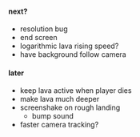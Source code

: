 #### next?
- resolution bug
- end screen
- logarithmic lava rising speed?
- have background follow camera

#### later
- keep lava active when player dies
- make lava much deeper
- screenshake on rough landing
  - bump sound
- faster camera tracking?